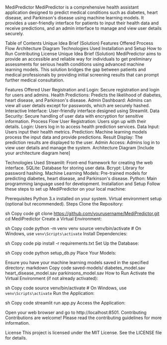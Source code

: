 MediPredictor
MediPredictor is a comprehensive health assistant application designed to predict medical conditions such as diabetes, heart disease, and Parkinson's disease using machine learning models. It provides a user-friendly interface for patients to input their health data and receive predictions, and an admin interface to manage and view user details securely.

Table of Contents
Unique Idea Brief (Solution)
Features Offered
Process Flow
Architecture Diagram
Technologies Used
Installation and Setup
How to Run
Contributing
License
Unique Idea Brief (Solution)
MediPredictor aims to provide an accessible and reliable way for individuals to get preliminary assessments for serious health conditions using advanced machine learning models. This solution bridges the gap between patients and medical professionals by providing initial screening results that can prompt further medical consultation.

Features Offered
User Registration and Login: Secure registration and login for users and admins.
Health Predictions: Predicts the likelihood of diabetes, heart disease, and Parkinson's disease.
Admin Dashboard: Admins can view all user details except for passwords, which are securely hashed.
Interactive Interface: User-friendly interface designed using Streamlit.
Data Security: Secure handling of user data with encryption for sensitive information.
Process Flow
User Registration: Users sign up with their details.
Login: Users log in to access health prediction services.
Data Input: Users input their health metrics.
Prediction: Machine learning models process the input data and provide predictions.
Result Display: The prediction results are displayed to the user.
Admin Access: Admins log in to view user details and manage the system.
Architecture Diagram
[Include your architecture diagram here]

Technologies Used
Streamlit: Front-end framework for creating the web interface.
SQLite: Database for storing user data.
Bcrypt: Library for password hashing.
Machine Learning Models: Pre-trained models for predicting diabetes, heart disease, and Parkinson's disease.
Python: Main programming language used for development.
Installation and Setup
Follow these steps to set up MediPredictor on your local machine:

Prerequisites
Python 3.x installed on your system.
Virtual environment setup (optional but recommended).
Steps
Clone the Repository:

sh
Copy code
git clone https://github.com/yourusername/MediPredictor.git
cd MediPredictor
Create a Virtual Environment:

sh
Copy code
python -m venv venv
source venv/bin/activate  # On Windows, use `venv\Scripts\activate`
Install Dependencies:

sh
Copy code
pip install -r requirements.txt
Set Up the Database:

sh
Copy code
python setup_db.py
Place Your Models:

Ensure you have your machine learning models saved in the specified directory:
markdown
Copy code
saved-models/
    diabetes_model.sav
    heart_disease_model.sav
    parkinsons_model.sav
How to Run
Activate the Virtual Environment (if not already activated):

sh
Copy code
source venv/bin/activate  # On Windows, use `venv\Scripts\activate`
Run the Application:

sh
Copy code
streamlit run app.py
Access the Application:

Open your web browser and go to http://localhost:8501.
Contributing
Contributions are welcome! Please read the contributing guidelines for more information.

License
This project is licensed under the MIT License. See the LICENSE file for details.
